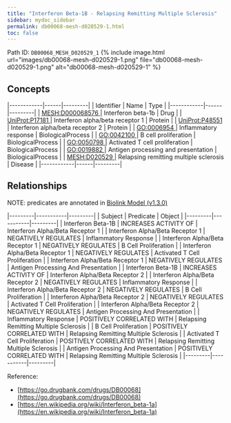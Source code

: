 ```yaml
---
title: "Interferon Beta-1B - Relapsing Remitting Multiple Sclerosis"
sidebar: mydoc_sidebar
permalink: db00068-mesh-d020529-1.html
toc: false 
---
```



Path ID: `DB00068_MESH_D020529_1`
{% include image.html url="images/db00068-mesh-d020529-1.png" file="db00068-mesh-d020529-1.png" alt="db00068-mesh-d020529-1" %}

## Concepts

|------------|------|---------|
| Identifier | Name | Type    |
|------------|------|---------|
| <a href="https://identifiers.org/MESH:D000068576">MESH:D000068576 </a> | Interferon beta-1b | Drug |
| <a href="https://identifiers.org/UniProt:P17181">UniProt:P17181 </a> | Interferon alpha/beta receptor 1 | Protein |
| <a href="https://identifiers.org/UniProt:P48551">UniProt:P48551 </a> | Interferon alpha/beta receptor 2 | Protein |
| <a href="https://identifiers.org/GO:0006954">GO:0006954 </a> | Inflammatory response | BiologicalProcess |
| <a href="https://identifiers.org/GO:0042100">GO:0042100 </a> | B cell proliferation | BiologicalProcess |
| <a href="https://identifiers.org/GO:0050798">GO:0050798 </a> | Activated T cell proliferation | BiologicalProcess |
| <a href="https://identifiers.org/GO:0019882">GO:0019882 </a> | Antigen processing and presentation | BiologicalProcess |
| <a href="https://identifiers.org/MESH:D020529">MESH:D020529 </a> | Relapsing remitting multiple sclerosis | Disease |
|------------|------|---------|

## Relationships


NOTE: predicates are annotated in <a href="https://github.com/biolink/biolink-model/releases/tag/v1.3.0">Biolink Model (v1.3.0)</a>

|---------|-----------|---------|
| Subject | Predicate | Object  |
|---------|-----------|---------|
| Interferon Beta-1B | INCREASES ACTIVITY OF | Interferon Alpha/Beta Receptor 1 |
| Interferon Alpha/Beta Receptor 1 | NEGATIVELY REGULATES | Inflammatory Response |
| Interferon Alpha/Beta Receptor 1 | NEGATIVELY REGULATES | B Cell Proliferation |
| Interferon Alpha/Beta Receptor 1 | NEGATIVELY REGULATES | Activated T Cell Proliferation |
| Interferon Alpha/Beta Receptor 1 | NEGATIVELY REGULATES | Antigen Processing And Presentation |
| Interferon Beta-1B | INCREASES ACTIVITY OF | Interferon Alpha/Beta Receptor 2 |
| Interferon Alpha/Beta Receptor 2 | NEGATIVELY REGULATES | Inflammatory Response |
| Interferon Alpha/Beta Receptor 2 | NEGATIVELY REGULATES | B Cell Proliferation |
| Interferon Alpha/Beta Receptor 2 | NEGATIVELY REGULATES | Activated T Cell Proliferation |
| Interferon Alpha/Beta Receptor 2 | NEGATIVELY REGULATES | Antigen Processing And Presentation |
| Inflammatory Response | POSITIVELY CORRELATED WITH | Relapsing Remitting Multiple Sclerosis |
| B Cell Proliferation | POSITIVELY CORRELATED WITH | Relapsing Remitting Multiple Sclerosis |
| Activated T Cell Proliferation | POSITIVELY CORRELATED WITH | Relapsing Remitting Multiple Sclerosis |
| Antigen Processing And Presentation | POSITIVELY CORRELATED WITH | Relapsing Remitting Multiple Sclerosis |
|---------|-----------|---------|

Reference: 
  - [https://go.drugbank.com/drugs/DB00068](https://go.drugbank.com/drugs/DB00068)
  - [https://en.wikipedia.org/wiki/Interferon_beta-1a](https://en.wikipedia.org/wiki/Interferon_beta-1a)
